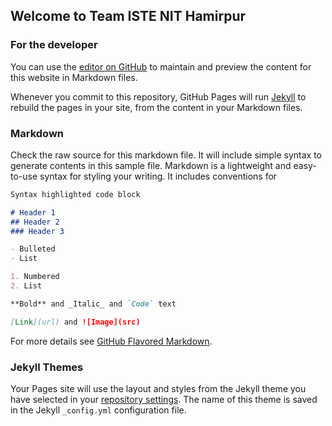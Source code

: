 ## Welcome to Team ISTE NIT Hamirpur

### For the developer 
You can use the [editor on GitHub](https://github.com/teamiste/teamiste.github.io/edit/master/index.md) to maintain and preview the content for this website in Markdown files.

Whenever you commit to this repository, GitHub Pages will run [Jekyll](https://jekyllrb.com/) to rebuild the pages in your site, from the content in your Markdown files.

### Markdown

Check the raw source for this markdown file. It will include simple syntax to generate contents in this sample file. Markdown is a lightweight and easy-to-use syntax for styling your writing. It includes conventions for

```markdown
Syntax highlighted code block

# Header 1
## Header 2
### Header 3

- Bulleted
- List

1. Numbered
2. List

**Bold** and _Italic_ and `Code` text

[Link](url) and ![Image](src)
```

For more details see [GitHub Flavored Markdown](https://guides.github.com/features/mastering-markdown/).

### Jekyll Themes

Your Pages site will use the layout and styles from the Jekyll theme you have selected in your [repository settings](https://github.com/teamiste/teamiste.github.io/settings). The name of this theme is saved in the Jekyll `_config.yml` configuration file.
